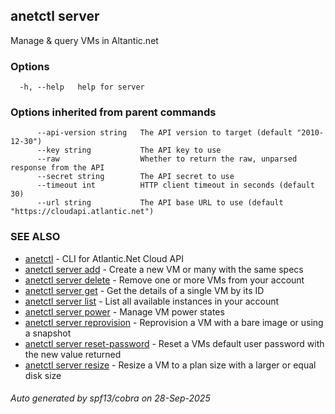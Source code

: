 ## anetctl server

Manage & query VMs in Altantic.net

### Options

```
  -h, --help   help for server
```

### Options inherited from parent commands

```
      --api-version string   The API version to target (default "2010-12-30")
      --key string           The API key to use
      --raw                  Whether to return the raw, unparsed response from the API
      --secret string        The API secret to use
      --timeout int          HTTP client timeout in seconds (default 30)
      --url string           The API base URL to use (default "https://cloudapi.atlantic.net")
```

### SEE ALSO

* [anetctl](anetctl.md)	 - CLI for Atlantic.Net Cloud API
* [anetctl server add](anetctl_server_add.md)	 - Create a new VM or many with the same specs
* [anetctl server delete](anetctl_server_delete.md)	 - Remove one or more VMs from your account
* [anetctl server get](anetctl_server_get.md)	 - Get the details of a single VM by its ID
* [anetctl server list](anetctl_server_list.md)	 - List all available instances in your account
* [anetctl server power](anetctl_server_power.md)	 - Manage VM power states
* [anetctl server reprovision](anetctl_server_reprovision.md)	 - Reprovision a VM with a bare image or using a snapshot
* [anetctl server reset-password](anetctl_server_reset-password.md)	 - Reset a VMs default user password with the new value returned
* [anetctl server resize](anetctl_server_resize.md)	 - Resize a VM to a plan size with a larger or equal disk size

###### Auto generated by spf13/cobra on 28-Sep-2025
